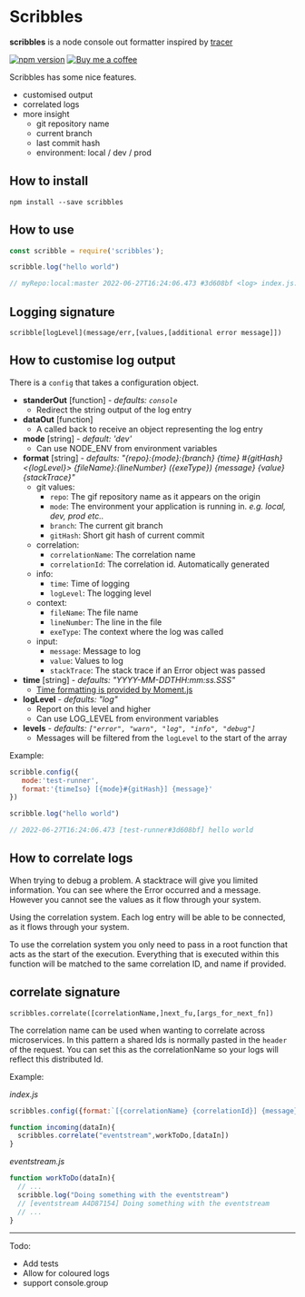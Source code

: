

# Scribbles

**scribbles** is a node console out formatter inspired by [tracer](https://www.npmjs.com/package/tracer)

[![npm version](https://badge.fury.io/js/scribbles.svg)](https://www.npmjs.com/package/scribbles) [![Buy me a coffee](https://img.shields.io/badge/buy%20me-a%20coffee-orange.svg)](https://www.buymeacoffee.com/codemeasandwich)

Scribbles has some nice features.

* customised output
* correlated logs
* more insight
  * git repository name
  * current branch
  * last commit hash
  * environment: local / dev / prod

## How to install

```
npm install --save scribbles
```

## How to use

```js
const scribble = require('scribbles');

scribble.log("hello world")

// myRepo:local:master 2022-06-27T16:24:06.473 #3d608bf <log> index.js:174 (Object.<anonymous>) hello world
```

## Logging signature

```
scribble[logLevel](message/err,[values,[additional error message]])
```

## How to customise log output

There is a `config` that takes a configuration object.

* **standerOut** [function] - *defaults: `console`*
  * Redirect the string output of the log entry
* **dataOut**  [function]
  * A called back to receive an object representing the log entry
* **mode** [string] - *default: 'dev'*
  * Can use NODE_ENV from environment variables
* **format** [string] - *defaults: "{repo}:{mode}:{branch} {time} #{gitHash} <{logLevel}> {fileName}:{lineNumber} ({exeType}) {message} {value} {stackTrace}"*
  * git values:
    * `repo`: The gif repository name as it appears on the origin
    * `mode`: The environment your application is running in. *e.g. local, dev, prod etc..*
    * `branch`: The current git branch
    * `gitHash`: Short git hash of current commit
  * correlation:  
    * `correlationName`: The correlation name
    * `correlationId`: The correlation id. Automatically generated
  * info:
    * `time`: Time of logging
    * `logLevel`: The logging level
  * context:
    * `fileName`: The file name
    * `lineNumber`: The line in the file
    * `exeType`: The context where the log was called
  * input:  
    * `message`: Message to log
    * `value`: Values to log
    * `stackTrace`: The stack trace if an Error object was passed
* **time** [string] - *defaults: "YYYY-MM-DDTHH:mm:ss.SSS"*
  * [Time formatting is provided by Moment.js](https://momentjs.com/docs/#/displaying/format/)
* **logLevel** - *defaults: "log"*
  * Report on this level and higher
  * Can use LOG_LEVEL from environment variables
* **levels** - *defaults: `["error", "warn", "log", "info", "debug"]`*
  * Messages will be filtered from the `logLevel` to the start of the array

Example:
```js
scribble.config({
   mode:'test-runner',
   format:'{timeIso} [{mode}#{gitHash}] {message}'
})

scribble.log("hello world")

// 2022-06-27T16:24:06.473 [test-runner#3d608bf] hello world
```

## How to correlate logs

When trying to debug a problem. A stacktrace will give you limited information. You can see where the Error occurred and a message. However you cannot see the values as it flow through your system.

Using the correlation system. Each log entry will be able to be connected, as it flows through your system.

To use the correlation system you only need to pass in a root function that acts as the start of the execution. Everything that is executed within this function will be matched to the same correlation ID, and name if provided.

## correlate signature

```
scribbles.correlate([correlationName,]next_fu,[args_for_next_fn])
```

The correlation name can be used when wanting to correlate across microservices. In this pattern a shared Ids is normally pasted in the `header` of the request. You can set this as the correlationName so your logs will reflect this distributed Id.

Example:

*index.js*
```js
scribbles.config({format:`[{correlationName} {correlationId}] {message}`})

function incoming(dataIn){
  scribbles.correlate("eventstream",workToDo,[dataIn])
}
```

*eventstream.js*
```js
function workToDo(dataIn){
  // ...
  scribble.log("Doing something with the eventstream")
  // [eventstream A4D87154] Doing something with the eventstream
  // ...
}
```

---

Todo:

* Add tests
* Allow for coloured logs
* support console.group
